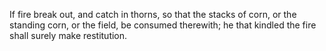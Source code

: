 If fire break out, and catch in thorns, so that the stacks of corn, or the standing corn, or the field, be consumed therewith; he that kindled the fire shall surely make restitution.

